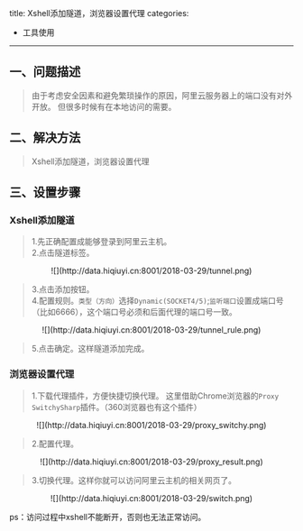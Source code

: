 title: Xshell添加隧道，浏览器设置代理
categories:
- 工具使用
---
## 一、问题描述
> 由于考虑安全因素和避免繁琐操作的原因，阿里云服务器上的端口没有对外开放。
> 但很多时候有在本地访问的需要。

## 二、解决方法
> Xshell添加隧道，浏览器设置代理

## 三、设置步骤

### Xshell添加隧道

> 1.先正确配置成能够登录到阿里云主机。  
> 2.点击隧道标签。
<div align=center>![](http://data.hiqiuyi.cn:8001/2018-03-29/tunnel.png)</div>

> 3.点击添加按钮。  
> 4.配置规则。`类型（方向）`选择`Dynamic(SOCKET4/5)`;`监听端口`设置成端口号（比如6666），这个端口号必须和后面代理的端口号一致。
<div align=center>![](http://data.hiqiuyi.cn:8001/2018-03-29/tunnel_rule.png)</div>

> 5.点击确定。这样隧道添加完成。
    
### 浏览器设置代理

> 1.下载代理插件，方便快捷切换代理。 这里借助Chrome浏览器的`Proxy SwitchySharp`插件。（360浏览器也有这个插件）
<div align=center>![](http://data.hiqiuyi.cn:8001/2018-03-29/proxy_switchy.png)</div>

> 2.配置代理。
<div align=center>![](http://data.hiqiuyi.cn:8001/2018-03-29/proxy_result.png)</div>

> 3.切换代理。这样你就可以访问阿里云主机的相关网页了。

<div align=center>![](http://data.hiqiuyi.cn:8001/2018-03-29/switch.png)</div>

ps：访问过程中xshell不能断开，否则也无法正常访问。





